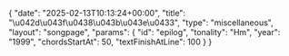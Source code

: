 {
    "date": "2025-02-13T10:13:24+00:00",
    "title": "\u042d\u043f\u0438\u043b\u043e\u0433",
    "type": "miscellaneous",
    "layout": "songpage",
    "params": {
        "id": "epilog",
        "tonality": "Hm",
        "year": "1999",
        "chordsStartAt": 50,
        "textFinishAtLine": 100
    }
}